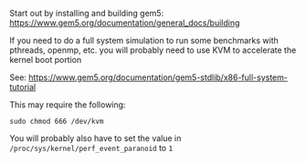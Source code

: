 Start out by installing and building gem5: https://www.gem5.org/documentation/general_docs/building

If you need to do a full system simulation to run some benchmarks with pthreads, openmp, etc. you will probably need to use KVM to accelerate the kernel boot portion

See: https://www.gem5.org/documentation/gem5-stdlib/x86-full-system-tutorial

This may require the following:
```
sudo chmod 666 /dev/kvm
```

You will probably also have to set the value in `/proc/sys/kernel/perf_event_paranoid` to `1`
